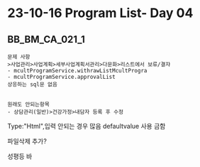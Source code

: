 # 23-10-16 Program List- Day 04

## BB_BM_CA_021_1



```완료리스트
문제 사항
>사업관리>사업계획>세부사업계획서관리>다문화>리스트에서 보류/결쟈
- mcultProgramService.withrawListMcultProgra
- mcultProgramService.approvalList
상응하는 sql문 없음
```

```

```

```
원래도 안되는항목
- 상담관리(일반)>건강가정>내담자 등록 후 수정 

```

Type:"Html",입력 안되는 경우 많음 defaultvalue 사용 금함

파일삭제 추가?

성평등 바
